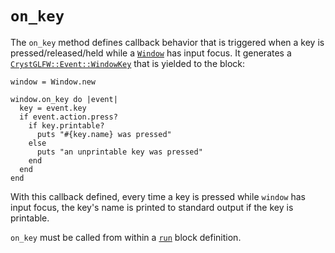 # `on_key`

The `on_key` method defines callback behavior that is triggered when a key is pressed/released/held while a [`Window`](/deep-dive/window.md) has input focus. It generates a [`CrystGLFW::Event::WindowKey`](/deep-dive/events/windowkey.md) that is yielded to the block:

```crystal
window = Window.new

window.on_key do |event|
  key = event.key
  if event.action.press?
    if key.printable?
      puts "#{key.name} was pressed"
    else
      puts "an unprintable key was pressed"
    end
  end  
end
```

With this callback defined, every time a key is pressed while `window` has input focus, the key's name is printed to standard output if the key is printable.

`on_key` must be called from within a [`run`](/the-run-block.md) block definition.